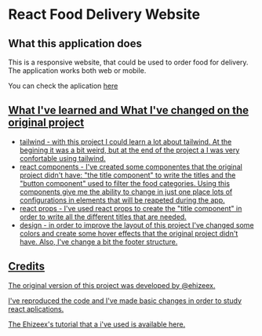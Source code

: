 # React Food Delivery Website

## What this application does

This is a responsive website, that could be used to order food for delivery. The application works both web or mobile.

You can check the aplication <a href="https://cintiabsza.github.io/react-fooddelivery-app/">here 

## What I've learned and What I've changed on the original project

* tailwind -
with this project I could learn a lot about tailwind. At the begining it was a bit weird, but at the end of the project a I was very confortable using tailwind.
* react components -
I've created some componentes that the original  project didn't have: "the title component" to write the titles and the "button component" used to filter the food categories. Using this components give me the ability to change in just one place lots of configurations in elements that will be reapeted during the app. 
* react props - 
I've used react props to create the "title component" in order to write all the different titles that are needed. 
* design -
in order to improve the layout of this project I've changed some colors and create some hover effects that the original project didn't have. Also, I've change a bit the footer structure.

## Credits

The original version of this project was developed by <a href="https://github.com/ehizeex"> @ehizeex. 

I've reproduced the code and I've made basic changes in order to study react aplications.

The Ehizeex's tutorial that a i've used is available <a href="https://www.youtube.com/watch?v=AcpP5Kca60c"> here.


